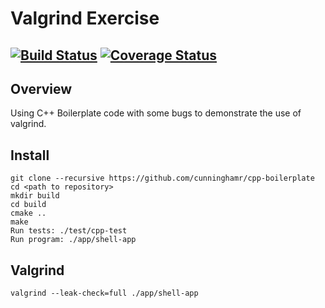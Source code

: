 # Valgrind Exercise
[![Build Status](https://travis-ci.org/cunninghamr/cpp-boilerplate.svg?branch=master)](https://travis-ci.org/cunninghamr/cpp-boilerplate)
[![Coverage Status](https://coveralls.io/repos/github/cunninghamr/cpp-boilerplate/badge.svg?branch=master)](https://coveralls.io/github/cunninghamr/cpp-boilerplate?branch=master)
---

## Overview

Using C++ Boilerplate code with some bugs to demonstrate the use of valgrind.

## Install
```
git clone --recursive https://github.com/cunninghamr/cpp-boilerplate
cd <path to repository>
mkdir build
cd build
cmake ..
make
Run tests: ./test/cpp-test
Run program: ./app/shell-app
```
## Valgrind
```
valgrind --leak-check=full ./app/shell-app
```
